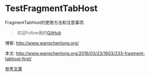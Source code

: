 # TestFragmentTabHost
FragmentTabHost的使用方法和注意事项.

> 欢迎Follow我的[GitHub](https://github.com/SpikeKing)

博客: http://www.wangchenlong.org/

本文: http://www.wangchenlong.org/2016/03/23/1603/233-fragment-tabhost-first/

[参考文章](http://www.wangchenlong.org/2016/03/23/1603/233-fragment-tabhost-first/)
